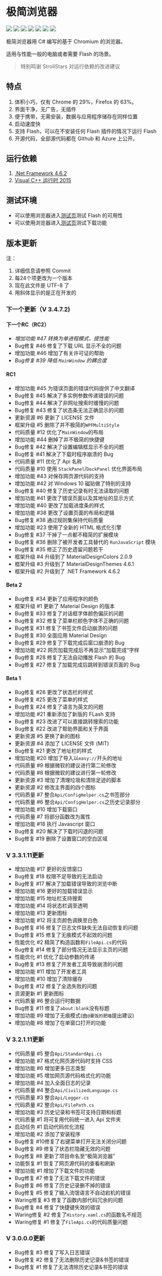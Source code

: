 # 极简浏览器
![](https://img.shields.io/github/license/kaihuadou/easybrowseradvanced) ![](https://img.shields.io/github/v/release/kaihuadou/easybrowseradvanced) ![](https://img.shields.io/github/downloads/kaihuadou/easybrowseradvanced/total)
![](https://img.shields.io/github/repo-size/kaihuadou/easybrowseradvanced)  ![](https://img.shields.io/tokei/lines/github/kaihuadou/easybrowseradvanced)
![](https://img.shields.io/github/commit-activity/y/kaihuadou/easybrowseradvanced) ![](https://img.shields.io/github/last-commit/kaihuadou/easybrowseradvanced)

极简浏览器用 C# 编写的基于 Chromium 的浏览器。

适用与性能一般的电脑或者需要 Flash 的场景。

> 特别鸣谢 StrollStars 对运行依赖的改进建议

## 特点
1. 体积小巧，仅有 Chrome 的 29%，Firefox 的 63%。
2. 界面干净，无广告，无插件
3. 便于携带，无需安装，数据与应用程序储存在同样位置
4. 启动速度快
5. 支持 Flash，可以在不安装任何 Flash 插件的情况下运行 Flash
6. 开源代码，全部源代码都在 Github 和 Azure 上公开。

## 运行依赖

1. [.Net Framework 4.6.2](https://dotnet.microsoft.com/zh-cn/download/dotnet-framework/thank-you/net462-offline-installer)
2. [Visual C++ 运行时 2015](https://aka.ms/vs/17/release/vc_redist.x64.exe)

## 测试环境

+   可以使用浏览器进入[测试页](https://pinyin.sogou.com/help.php?list=8)测试 Flash 的可用性
+   可以使用浏览器进入[测试页](http://cachefly.cachefly.net/10mb.test)测试下载功能

## 版本更新

注：
1. 详细信息请参照 Commit
2. 每24个项更改为一个版本
3. 现在此文件是 UTF-8 了
4. 用斜体显示的是正在开发的

### 下一个更新（V 3.4.7.2)

#### 下一个RC（RC2）

+ *增加功能 #47 转换为单进程模式，提性能*
+ Bug修复 #46 修复了下载 URL 显示不全的问题
+ 增加功能 #46 增加了有关许可证的帮助
+ *Bug修复 #39 降低 `MainWindow` 的耦合度* 

#### RC1

+ 增加功能 #45 为错误页面的错误代码提供了中文翻译
+ Bug修复 #45 解决了多实例参数传递错误的问题
+ Bug修复 #44 解决了非网址搜索时缓慢的问题
+ Bug修复 #43 修复了状态条无法正确显示的问题
+ 更新资源 #6 更新了 LICENSE 文件
+ 框架升级 #5 删除了并不极简的`WPFMultiStyle`
+ 代码质量 #12 优化了`MainWindow`的布局
+ 增加功能 #44 删掉了并不极简的快捷键
+ Bug修复 #42 解决了设置编辑框显示不全的问题
+ Bug修复 #41 解决了下载时程序崩溃的 Bug
+ 代码质量 #11 优化了 Api 名称
+ 代码质量 #10 使用 `StackPanel`/`DockPanel` 优化界面布局
+ 增加功能 #43 对保存网页源代码的支持
+ 增加功能 #42 对 Windows 10 磁贴做了特别的支持
+ Bug修复 #40 修复了历史记录有时无法读取的问题
+ 增加功能 #41 更改了错误页面以及其地址的显示方式
+ 增加功能 #40 更改了加载进度条的样式
+ 增加功能 #38 更改了设置页面的布局和逻辑
+ Bug修复 #38 通过规则集保持代码质量
+ 增加功能 #23 使用了全新的 HTML 格式化引擎
+ Bug修复 #37 干掉了一点都不精简的扩展模块
+ Bug修复 #36 删除了被开发者工具替代的 `RunJavaScript` 模块
+ Bug修复 #35 修正了历史遗留问题若干
+ 框架升级 #4 升级到了 MaterialDesignColors 2.0.9
+ 框架升级 #3 升级到了 MaterialDesignThemes 4.6.1
+ 框架升级 #2 升级到了 .NET Framework 4.6.2

#### Beta 2

+ Bug修复 #34 更新了应用程序的颜色
+ 框架升级 #1 更新了 Material Design 的版本
+ Bug修复 #33 修复了对话框字体颜色偏灰的问题
+ Bug修复 #32 修复了菜单栏颜色字体不正确的问题
+ Bug修复 #31 修复了书签文件启动崩溃的问题
+ Bug修复 #30 全面应用 Material Design
+ Bug修复 #29 修复了下载完成后窗口崩溃的 Bug
+ 增加功能 #22 网页加载完成后不再显示”加载完成“字样
+ Bug修复 #28 修复了无法自动播放 Flash 的 Bug
+ Bug修复 #27 修复了加载完成后跳转到错误页面的 Bug

#### Beta 1

+ Bug修复 #26 更改了状态栏的样式
+ Bug修复 #25 更改了菜单的样式
+ Bug修复 #24 修复了语言为英文的问题
+ 增加功能 #21 重新添加了新版的 FLash 支持
+ Bug修复 #23 改进了可以直接跳转搜索的功能
+ Bug修复 #22 改进了帮助界面和关于界面
+ 更新资源 #5 更换了新的图标
+ 更新资源 #4 添加了 LICENSE 文件 (MIT)
+ Bug修复 #21 更改了地址栏的样式
+ 增加功能 #20 增加了导入以`easy://`开头的地址
+ 代码质量 #9 根据微软的建议进行第二轮修改
+ 代码质量 #8 根据微软的建议进行第一轮修改
+ 更新资源 #3 增加了清理垃圾和清除足迹的脚本
+ 更新资源 #2 修改主界面的四个图标
+ 代码质量 #7 整合`Api/ConfigHelper.cs`之书签部分
+ 代码质量 #6 整合`Api/ConfigHelper.cs`之历史记录部分
+ 增加功能 #10 增加下载窗口
+ 代码质量 #7 将部分函数改为属性
+ 增加功能 #18 执行 Javascript 窗口
+ Bug修复 #20 解决了下载时闪退的问题
+ Bug修复 #19 删除了设置窗口的空白区域

### V 3.3.1.11更新

+ 增加功能 #17 更好的反馈窗口
+ Bug修复 #18 权限不足导致的无法启动
+ Bug修复 #17 解决了加载错误导致的浏览中断
+ 增加功能 #16 更好的加载错误显示
+ 增加功能 #15 地址栏支持搜索
+ 增加功能 #14 将状态栏调至透明
+ 增加功能 #13 更新图标
+ 增加功能 #12 将主页颜色调换至白色
+ Bug修复 #16 修复了日志文件缺失无法自动恢复的问题
+ Bug修复 #15 修复了无痕模式不起效的问题
+ 性能优化 #2 精简了构造函数和`FileApi.cs`的代码
+ Bug修复 #14 修复了部分情况无法显示主页的问题
+ 性能优化 #1 优化了启动参数的传递
+ Bug修复 #13 修复了开发者工具导致崩溃的问题
+ 增加功能 #11 增加了开发者工具
+ 增加功能 #10 增加了清除缓存
+ Bug修复 #12 修复了全选失败的问题
+ 资源更新 #1 更新图标
+ 代码质量 #6 整合运行时数据
+ Bug修复 #11 修复了`about:blank`没有标题
+ 增加功能 #9 增加了无痕模式(由`@要饭的肥喵`提出建议)
+ 增加功能 #8 增加了在单窗口打开的功能

### V 3.2.1.11更新

+ 代码质量 #5 整合`Api/StandardApi.cs`
+ 增加功能 #7 格式化网页源代码时支持 CSS
+ 增加功能 #6 增加更多日志类型
+ 增加功能 #5 增加网页源代码格式化的功能
+ 增加功能 #4 加入全面日志的记录
+ 代码质量 #4 整合`Api/CivilizedLanguage.cs`
+ 代码质量 #3 整合`Api/Logger.cs`
+ 代码质量 #2 整合`Api/FilePath.cs`
+ 增加功能 #3 历史记录和书签可支持日期和标题
+ 代码质量 #1 将可复用代码统一进入 Api 文件夹
+ 启动任务 #1 启动代码优化流程
+ 增加功能 #2 添加了安装程序
+ Bug修复 #10修复了右键菜单打开无法关闭分问题
+ Bug修复 #9 修复了状态栏隐藏无效的问题
+ Bug修复 #8 更新了项目命名至“极简浏览器”
+ 功能恢复 #1 恢复了网页源代码的查看和刷新
+ 增加功能 #1 增加了下载文件的功能
+ Bug修复 #7 修复了无法下载文件的错误
+ Bug修复 #6 修复了历史记录删不掉的错误
+ Bug修复 #5 修复了输入流氓语言不自动宕机的错误
+ Waring修复 #3 修复了函数内部代码冗余的问题
+ Bug修复 #4 修复了快捷键失效的错误
+ Waring修复 #2 修复了`History.xaml.cs`的函数名不规范
+ Waring修复 #1 修复了`FileApi.cs`的代码质量问题

### V 3.0.0.0更新

+ Bug修复 #3 修复了写入日志错误
+ Bug修复 #2 修复了无法删除历史记录&书签的错误
+ Bug修复 #1 修复了无法清除历史记录&书签的错误
